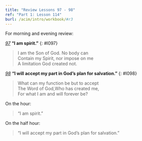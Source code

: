 ```yaml
---
title: "Review Lessons 97 - 98"
ref: "Part 1: Lesson 114"
burl: /acim/intro/workbook/#r3
---
```


For morning and evening review:

[*97*](/acim/workbook/l097/?r=1) **“I am spirit.”**
{: #l097}

> I am the Son of God. No body can<br/>
> Contain my Spirit, nor impose on me<br/>
> A limitation God created not.

[*98*](/acim/workbook/l098/?r=1) **“I will accept my part in God’s plan for salvation.”**
{: #l098}

> What can my function be but to accept<br/>
> The Word of God,Who has created me,<br/>
> For what I am and will forever be?

On the hour:

> “I am spirit.”

On the half hour:

> “I will accept my part in God’s plan for salvation.”

